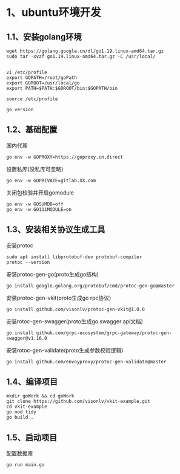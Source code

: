 # 1、ubuntu环境开发

## 1.1、安装golang环境
```
wget https://golang.google.cn/dl/go1.19.linux-amd64.tar.gz
sudo tar -xvzf go1.19.linux-amd64.tar.gz -C /usr/local/


vi /etc/profile
export GOPATH=/root/goPath
export GOROOT=/usr/local/go
export PATH=$PATH:$GOROOT/bin:$GOPATH/bin

source /etc/profile

go version
```

## 1.2、基础配置

国内代理
```
go env -w GOPROXY=https://goproxy.cn,direct
```

设置私库(没私库可忽略)
```
go env -w GOPRIVATE=gitlab.XX.com
```

关闭包校验并开启gomodule
```
go env -w GOSUMDB=off
go env -w GO111MODULE=on   
```
## 1.3、安装相关协议生成工具

安装protoc
```
sudo apt install libprotobuf-dev protobuf-compiler
protoc --version

```
安装protoc-gen-go(proto生成go结构)
```
go install google.golang.org/protobuf/cmd/protoc-gen-go@master
```

安装protoc-gen-vkit(proto生成go rpc协议)
```
go install github.com/visonlv/protoc-gen-vkit@1.0.0
```

安装rotoc-gen-swagger(proto生成go swagger api文档)
```
go install github.com/grpc-ecosystem/grpc-gateway/protoc-gen-swagger@v1.16.0
```

安装rotoc-gen-validate(proto生成参数校验逻辑)
```
go install github.com/envoyproxy/protoc-gen-validate@master
```

## 1.4、编译项目
```
mkdir goWork && cd goWork
git clone https://github.com/visonlv/vkit-example.git
cd vkit-example
go mod tidy
go build .
```
## 1.5、启动项目

配置数据库
```
go run main.go
```
